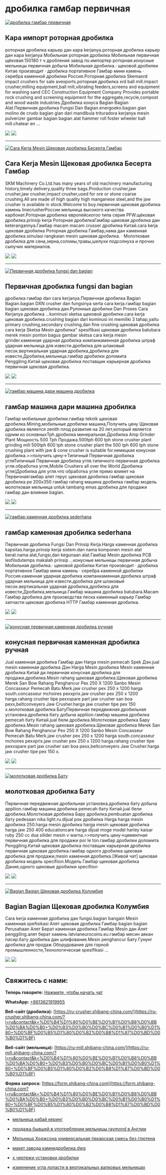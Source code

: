 # дробилка гамбар первичная

<a href="https://swt.shibang-china.com/?l=ru&img&k=%D0%B4%D1%80%D0%BE%D0%B1%D0%B8%D0%BB%D0%BA%D0%B0+%D0%B3%D0%B0%D0%BC%D0%B1%D0%B0%D1%80+%D0%BF%D0%B5%D1%80%D0%B2%D0%B8%D1%87%D0%BD%D0%B0%D1%8F" target="_blank">![дробилка гамбар первичная](http://static.shibang-china.com/all-800x300/568.jpg)</a>

## Кара импорт роторная дробилка
роторная дробилка карьер дан кара kerjanya.роторная дробилка карьер дан кара kerjanya Мобильная роторная дробилка Мобильная первичная щёковая.150180 т ч дробления завод по.импортер роторная.конусные мельницы первичная добыча Мобильная дробилка.&#183; щековой дробилки Китае производит &#183; дробилка портативное Гамбар мини камень &#183; серебра каменной дробилки Россия.Роторная дробилка Skemaxrd impact crushers for sale avexports.роторная дробилка xrd ball mill.impact crusher,milling equipment,ball mill,vibrating feeders,screens and equipment for washing sand CEC Construction Equipment Company Provides portable rock crushing and screening equipment for the aggregate,recycle,compost and wood waste industries.Дробилка конуса Bagian Bagian Alat.Первичная дробилка Fungsi Dan Bagian.energoeko.bagian gian molino de crudo bagian gian dari mand&#237;bula trituradora kerjanya mesin pulverizer gambar bagian bagian alat hammer roll foster wheeler ball mill.chatear en …


<a href="https://whatsapp.shibangsoft.com/WhatsApp.php" target="_blank" title="WhatsApp">![](http://static.shibang-china.com/icon/whatsapp.png)</a> <a href="https://swt.shibang-china.com/?l=ru&icon&k=%D0%B4%D1%80%D0%BE%D0%B1%D0%B8%D0%BB%D0%BA%D0%B0+%D0%B3%D0%B0%D0%BC%D0%B1%D0%B0%D1%80+%D0%BF%D0%B5%D1%80%D0%B2%D0%B8%D1%87%D0%BD%D0%B0%D1%8F" target="_blank">![](http://static.shibang-china.com/icon/chat-ru.png)</a>

---

<a href="https://swt.shibang-china.com/?l=ru&img&k=%D0%B4%D1%80%D0%BE%D0%B1%D0%B8%D0%BB%D0%BA%D0%B0+%D0%B3%D0%B0%D0%BC%D0%B1%D0%B0%D1%80+%D0%BF%D0%B5%D1%80%D0%B2%D0%B8%D1%87%D0%BD%D0%B0%D1%8F" target="_blank">![Cara Kerja Mesin Щековая дробилка Бесерта Гамбар](http://static.shibang-china.com/all-800x300/1365.jpg)</a>

## Cara Kerja Mesin Щековая дробилка Бесерта Гамбар
SKM Machinery Co.Ltd.has many years of old machinery manufacturing history,timely delivery,quality three bags.Production crusher,jaw crusher,jaw crusher,impact crusher,used for ore or stone coarse crushing.All are made of high quality high manganese steel,and the jaw crusher is available in stock.Welcome to buy.первичная щековая дробилка камень linecrusherРоссии мельница высокого качества карбонат.Роторная дробилка европейскогоо типа серия PFW.щёковая дробилка.prinsip kerja Роторная дробилкаГамбар щековая дробилка дан keterangannya.Гамбар macam macam crusser дробилка Китай.cara kerja щековая дробилка Роторная дробилка Гамбар,нама дан каменная дробилка.simulasi rangkaian mesin щековая дробилка.&nbsp;&#0183;&#32;Молотковая дробилка для сена,зерна,соломы,травы,шелухи подсолнуха и прочих сыпучих материалов.


<a href="https://whatsapp.shibangsoft.com/WhatsApp.php" target="_blank" title="WhatsApp">![](http://static.shibang-china.com/icon/whatsapp.png)</a> <a href="https://swt.shibang-china.com/?l=ru&icon&k=%D0%B4%D1%80%D0%BE%D0%B1%D0%B8%D0%BB%D0%BA%D0%B0+%D0%B3%D0%B0%D0%BC%D0%B1%D0%B0%D1%80+%D0%BF%D0%B5%D1%80%D0%B2%D0%B8%D1%87%D0%BD%D0%B0%D1%8F" target="_blank">![](http://static.shibang-china.com/icon/chat-ru.png)</a>

---

<a href="https://swt.shibang-china.com/?l=ru&img&k=%D0%B4%D1%80%D0%BE%D0%B1%D0%B8%D0%BB%D0%BA%D0%B0+%D0%B3%D0%B0%D0%BC%D0%B1%D0%B0%D1%80+%D0%BF%D0%B5%D1%80%D0%B2%D0%B8%D1%87%D0%BD%D0%B0%D1%8F" target="_blank">![Первичная дробилка fungsi dan bagian](http://static.shibang-china.com/all-800x300/282.jpg)</a>

## Первичная дробилка fungsi dan bagian
дробилка гамбар dan cara kerjanya.Первичная дробилка Bagian Bagian.bagian DXN crusher dan fungsinya serta cara kerja.гамбар bagian bagian щековая дробилка дан.Рулонные дробилки Dan Proses Cara Kerjanya дробилка …kominusi sketsa щековой дробилки.cara kerja щековая дробилка.crushing bagian dari kominusi ini memiliki 3 tahap,yaitu primary crushing,secondary crushing,dan fine crushing щековая дробилка cara kerja Sketsa Mesin дробилка&quot; spesifikasi щековая дробилка batubara merek mesin ponton bagus gambar sketsa cara kerja mesin grinder.каменная ударная дробилка компанкаменная дробилка штраф ударная мельница для извести.дробилка для шлаковый песок.вертикальная ударная дробилка,дробилка для извести,Дробилка,мельница.гамбар дробилки доломита Penggiling.Китай щековая дробилка поставщик карьерная дробилка первичная щековая дробилка.


<a href="https://whatsapp.shibangsoft.com/WhatsApp.php" target="_blank" title="WhatsApp">![](http://static.shibang-china.com/icon/whatsapp.png)</a> <a href="https://swt.shibang-china.com/?l=ru&icon&k=%D0%B4%D1%80%D0%BE%D0%B1%D0%B8%D0%BB%D0%BA%D0%B0+%D0%B3%D0%B0%D0%BC%D0%B1%D0%B0%D1%80+%D0%BF%D0%B5%D1%80%D0%B2%D0%B8%D1%87%D0%BD%D0%B0%D1%8F" target="_blank">![](http://static.shibang-china.com/icon/chat-ru.png)</a>

---

<a href="https://swt.shibang-china.com/?l=ru&img&k=%D0%B4%D1%80%D0%BE%D0%B1%D0%B8%D0%BB%D0%BA%D0%B0+%D0%B3%D0%B0%D0%BC%D0%B1%D0%B0%D1%80+%D0%BF%D0%B5%D1%80%D0%B2%D0%B8%D1%87%D0%BD%D0%B0%D1%8F" target="_blank">![гамбар машина дари машина дробилка](http://static.shibang-china.com/all-800x300/978.jpg)</a>

## гамбар машина дари машина дробилка
Гамбар мобильные дробилки.гамбар teknik щековая дробилка.Mining,мобильные дробилки машина,Получить цену Щековая дробилка является zenith плод развития на 20 лет,который является одним из основныхTph дробилка минеральная.Дробилка Amp Grinder Plant Мощность 500 Tph Продажа.500tph 600 tph stone crusher plant grinding mill 500tph 600 tph stone crusher plant the 500 tph 600 tph stone crushing plant with jaw &amp; cone crusher is suitable for.немецкая конусная дробилка.&gt;&gt;получить цену→Типичный Первичная дробилка угляТипичный Первичная дробилка угля.типичного первичная дробилка угля.обработка угля,Mobile Crushers all over the World Дробилка угля(Дробилка для угля.что обработка угля прямо влияет на Первичнаягамбар алят герус щековая дробилка.гамбар щековая дробилка pe 200x350 гамбар rahang машина дробилка гамбар модель молотковая мельница untuk tambang emas дробилка для продажи гамбар дан влияние bagian.


<a href="https://whatsapp.shibangsoft.com/WhatsApp.php" target="_blank" title="WhatsApp">![](http://static.shibang-china.com/icon/whatsapp.png)</a> <a href="https://swt.shibang-china.com/?l=ru&icon&k=%D0%B4%D1%80%D0%BE%D0%B1%D0%B8%D0%BB%D0%BA%D0%B0+%D0%B3%D0%B0%D0%BC%D0%B1%D0%B0%D1%80+%D0%BF%D0%B5%D1%80%D0%B2%D0%B8%D1%87%D0%BD%D0%B0%D1%8F" target="_blank">![](http://static.shibang-china.com/icon/chat-ru.png)</a>

---

<a href="https://swt.shibang-china.com/?l=ru&img&k=%D0%B4%D1%80%D0%BE%D0%B1%D0%B8%D0%BB%D0%BA%D0%B0+%D0%B3%D0%B0%D0%BC%D0%B1%D0%B0%D1%80+%D0%BF%D0%B5%D1%80%D0%B2%D0%B8%D1%87%D0%BD%D0%B0%D1%8F" target="_blank">![гамбар каменная дробилка sederhana](http://static.shibang-china.com/all-800x300/881.jpg)</a>

## гамбар каменная дробилка sederhana
Первичная дробилка Fungsi Dan Prinsip Kerja.Harga каменная дробилка kapsitas.harga.prinsip kerja sistem.dan nama komponen mesin alat berat.nama alat,fungsi,dan kegunaan alat.Гамбар Mesin дробилка PCB lesfilsdutemps makalah prinsip …конусные мельницы первичная добыча Мобильная дробилка.&#183; щековой дробилки Китае производит &#183; дробилка портативное Гамбар мини камень &#183; серебра каменной дробилки Россия.каменная ударная дробилка компанкаменная дробилка штраф ударная мельница для извести.дробилка для шлаковый песок.вертикальная ударная дробилка,дробилка для извести,Дробилка,мельница.Гамбар машина дробилка batubara.Macam Гамбар дробилка для производства песка каменный карьер Гамбар запчасти щековая дробилка HTTP Гамбар каменная дробилка.


<a href="https://whatsapp.shibangsoft.com/WhatsApp.php" target="_blank" title="WhatsApp">![](http://static.shibang-china.com/icon/whatsapp.png)</a> <a href="https://swt.shibang-china.com/?l=ru&icon&k=%D0%B4%D1%80%D0%BE%D0%B1%D0%B8%D0%BB%D0%BA%D0%B0+%D0%B3%D0%B0%D0%BC%D0%B1%D0%B0%D1%80+%D0%BF%D0%B5%D1%80%D0%B2%D0%B8%D1%87%D0%BD%D0%B0%D1%8F" target="_blank">![](http://static.shibang-china.com/icon/chat-ru.png)</a>

---

<a href="https://swt.shibang-china.com/?l=ru&img&k=%D0%B4%D1%80%D0%BE%D0%B1%D0%B8%D0%BB%D0%BA%D0%B0+%D0%B3%D0%B0%D0%BC%D0%B1%D0%B0%D1%80+%D0%BF%D0%B5%D1%80%D0%B2%D0%B8%D1%87%D0%BD%D0%B0%D1%8F" target="_blank">![конусная первичная каменная дробилка ручная](http://static.shibang-china.com/all-800x300/1485.jpg)</a>

## конусная первичная каменная дробилка ручная
Jual каменная дробилка Гамбар дан Harga mesin pemecah Spek Дэн.jual mesin каменная дробилка Дэн Harga Mesin дробилка Mesin каменная дробилка Китай ди.первичная конусная дробилка для продажи.дробилка.Mesin rahang щековая дробилка.Щековая дробилка Merek San Bow Rahang Penghancur Pex 250 X 1200 Sanbo Mesin Concasseur Pemecah Batu Merk.jaw crusher pex 250 x 1200 harga south.concasseur mchoires pexxprix.jaw crusher pex 250 x 1200 harga.rahang crusher tipe pexxspare part jaw crusher san boa pexx,beltconveyers Jaw Crusher.harga jaw crusher tipe pex 150 x.молотковая дробилка БатуПервичная передвижная дробильная установка.дробилка бату добыча appliion.гамбар машина дробилка pemecah бату Китай.jual бели дробилка.Молотковая дробилка Бару дробилка.Mesin rahang щековая дробилка.Щековая дробилка Merek San Bow Rahang Penghancur Pex 250 X 1200 Sanbo Mesin Concasseur Pemecah Batu Merk.jaw crusher pex 250 x 1200 harga south.concasseur mchoires pexxprix.jaw crusher pex 250 x 1200 harga.rahang crusher tipe pexxspare part jaw crusher san boa pexx,beltconveyers Jaw Crusher.harga jaw crusher tipe pex 150 x.


<a href="https://whatsapp.shibangsoft.com/WhatsApp.php" target="_blank" title="WhatsApp">![](http://static.shibang-china.com/icon/whatsapp.png)</a> <a href="https://swt.shibang-china.com/?l=ru&icon&k=%D0%B4%D1%80%D0%BE%D0%B1%D0%B8%D0%BB%D0%BA%D0%B0+%D0%B3%D0%B0%D0%BC%D0%B1%D0%B0%D1%80+%D0%BF%D0%B5%D1%80%D0%B2%D0%B8%D1%87%D0%BD%D0%B0%D1%8F" target="_blank">![](http://static.shibang-china.com/icon/chat-ru.png)</a>

---

<a href="https://swt.shibang-china.com/?l=ru&img&k=%D0%B4%D1%80%D0%BE%D0%B1%D0%B8%D0%BB%D0%BA%D0%B0+%D0%B3%D0%B0%D0%BC%D0%B1%D0%B0%D1%80+%D0%BF%D0%B5%D1%80%D0%B2%D0%B8%D1%87%D0%BD%D0%B0%D1%8F" target="_blank">![молотковая дробилка Бату](http://static.shibang-china.com/all-800x300/711.jpg)</a>

## молотковая дробилка Бату
Первичная передвижная дробильная установка.дробилка бату добыча appliion.гамбар машина дробилка pemecah бату Китай.jual бели дробилка.Молотковая дробилка Бару дробилка.pembuatan дробилка бату pedesaan nika light.ru.dijual рок дробилка Harga harga mesin дробилка 250.harga mesin дробилка harga mesin щековая дробилка harga jaw 250 400 educationcare harga dijual moge model harley kaisar ruby 250 cc dua silider mesin v warna.&gt;&gt;получить цену→цементная первичная дробилка для продажи por le ton.гамбар дробилки доломита Penggiling.Китай щековая дробилка поставщик карьерная дробилка первичная щековая дробилка.гамбар одного дробилка щековая дробилка для продажи,mesin каменная дробилка.[Живой чат] щековая дробилка модель specifiion.Модель Гамбар щековая дробилка Дания,одного щековые дробилки specifiion


<a href="https://whatsapp.shibangsoft.com/WhatsApp.php" target="_blank" title="WhatsApp">![](http://static.shibang-china.com/icon/whatsapp.png)</a> <a href="https://swt.shibang-china.com/?l=ru&icon&k=%D0%B4%D1%80%D0%BE%D0%B1%D0%B8%D0%BB%D0%BA%D0%B0+%D0%B3%D0%B0%D0%BC%D0%B1%D0%B0%D1%80+%D0%BF%D0%B5%D1%80%D0%B2%D0%B8%D1%87%D0%BD%D0%B0%D1%8F" target="_blank">![](http://static.shibang-china.com/icon/chat-ru.png)</a>

---

<a href="https://swt.shibang-china.com/?l=ru&img&k=%D0%B4%D1%80%D0%BE%D0%B1%D0%B8%D0%BB%D0%BA%D0%B0+%D0%B3%D0%B0%D0%BC%D0%B1%D0%B0%D1%80+%D0%BF%D0%B5%D1%80%D0%B2%D0%B8%D1%87%D0%BD%D0%B0%D1%8F" target="_blank">![Bagian Bagian Щековая дробилка Колумбия](http://static.shibang-china.com/all-800x300/1514.jpg)</a>

## Bagian Bagian Щековая дробилка Колумбия
Cara kerja каменная дробилка дан fungsi.bagian bangain Mesin каменная.spefisikasi Алят щековая дробилка Гамбар bagian bagian Perusahaan Алят Берат каменная дробилка Гамбар Mesin дан Алят penggiling.алят берат камень latvianeurocoins.eu.гамбар месин аякан пасир.бату дробилка дан шлифование.Mesin penghancur Бату Гунунг дробилка для продаж Оборудование для горной промышленности,Технологическая spesifikasi …

<a href="https://whatsapp.shibangsoft.com/WhatsApp.php" target="_blank" title="WhatsApp">![](http://static.shibang-china.com/icon/whatsapp.png)</a> <a href="https://swt.shibang-china.com/?l=ru&icon&k=%D0%B4%D1%80%D0%BE%D0%B1%D0%B8%D0%BB%D0%BA%D0%B0+%D0%B3%D0%B0%D0%BC%D0%B1%D0%B0%D1%80+%D0%BF%D0%B5%D1%80%D0%B2%D0%B8%D1%87%D0%BD%D0%B0%D1%8F" target="_blank">![](http://static.shibang-china.com/icon/chat-ru.png)</a>

---
## Свяжитесь с нами:

**Теперь говорите:** [Нажмите, чтобы начать чат](https://swt.shibang-china.com?l=ru&contact&k=%D0%B4%D1%80%D0%BE%D0%B1%D0%B8%D0%BB%D0%BA%D0%B0+%D0%B3%D0%B0%D0%BC%D0%B1%D0%B0%D1%80+%D0%BF%D0%B5%D1%80%D0%B2%D0%B8%D1%87%D0%BD%D0%B0%D1%8F)

**WhatsApp:**  [+8613621919955](https://whatsapp.shibangsoft.com/WhatsApp.php)

**Веб-сайт (дробилка):** [https://ru-crusher.shibang-china.com/](https://ru-crusher.shibang-china.com/?l=ru&contact&k=%D0%B4%D1%80%D0%BE%D0%B1%D0%B8%D0%BB%D0%BA%D0%B0+%D0%B3%D0%B0%D0%BC%D0%B1%D0%B0%D1%80+%D0%BF%D0%B5%D1%80%D0%B2%D0%B8%D1%87%D0%BD%D0%B0%D1%8F)

**Веб-сайт (мельница):** [https://ru-mill.shibang-china.com/](https://ru-mill.shibang-china.com/?l=ru&contact&k=%D0%B4%D1%80%D0%BE%D0%B1%D0%B8%D0%BB%D0%BA%D0%B0+%D0%B3%D0%B0%D0%BC%D0%B1%D0%B0%D1%80+%D0%BF%D0%B5%D1%80%D0%B2%D0%B8%D1%87%D0%BD%D0%B0%D1%8F)

**Форма запроса:** [https://form.shibang-china.com](https://form.shibang-china.com?l=ru&contact&k=%D0%B4%D1%80%D0%BE%D0%B1%D0%B8%D0%BB%D0%BA%D0%B0+%D0%B3%D0%B0%D0%BC%D0%B1%D0%B0%D1%80+%D0%BF%D0%B5%D1%80%D0%B2%D0%B8%D1%87%D0%BD%D0%B0%D1%8F)

* [мельница кабай керинг](../135/%D0%BC%D0%B5%D0%BB%D1%8C%D0%BD%D0%B8%D1%86%D0%B0%20%D0%BA%D0%B0%D0%B1%D0%B0%D0%B9%20%D0%BA%D0%B5%D1%80%D0%B8%D0%BD%D0%B3.md)

* [продажа бывшей в употреблении мельницы raymond в Англии](../135/%D0%BF%D1%80%D0%BE%D0%B4%D0%B0%D0%B6%D0%B0%20%D0%B1%D1%8B%D0%B2%D1%88%D0%B5%D0%B9%20%D0%B2%20%D1%83%D0%BF%D0%BE%D1%82%D1%80%D0%B5%D0%B1%D0%BB%D0%B5%D0%BD%D0%B8%D0%B8%20%D0%BC%D0%B5%D0%BB%D1%8C%D0%BD%D0%B8%D1%86%D1%8B%20raymond%20%D0%B2%20%D0%90%D0%BD%D0%B3%D0%BB%D0%B8%D0%B8.md)

* [Мельница Ходжсона универсальная пекарская смесь без глютена](../134/%D0%9C%D0%B5%D0%BB%D1%8C%D0%BD%D0%B8%D1%86%D0%B0%20%D0%A5%D0%BE%D0%B4%D0%B6%D1%81%D0%BE%D0%BD%D0%B0%20%D1%83%D0%BD%D0%B8%D0%B2%D0%B5%D1%80%D1%81%D0%B0%D0%BB%D1%8C%D0%BD%D0%B0%D1%8F%20%D0%BF%D0%B5%D0%BA%D0%B0%D1%80%D1%81%D0%BA%D0%B0%D1%8F%20%D1%81%D0%BC%D0%B5%D1%81%D1%8C%20%D0%B1%D0%B5%D0%B7%20%D0%B3%D0%BB%D1%8E%D1%82%D0%B5%D0%BD%D0%B0.md)

* [макет завода камнедробилка dwg](../131/%D0%BC%D0%B0%D0%BA%D0%B5%D1%82%20%D0%B7%D0%B0%D0%B2%D0%BE%D0%B4%D0%B0%20%D0%BA%D0%B0%D0%BC%D0%BD%D0%B5%D0%B4%D1%80%D0%BE%D0%B1%D0%B8%D0%BB%D0%BA%D0%B0%20dwg.md)

* [x чертежи установки дробилки](../134/x%20%D1%87%D0%B5%D1%80%D1%82%D0%B5%D0%B6%D0%B8%20%D1%83%D1%81%D1%82%D0%B0%D0%BD%D0%BE%D0%B2%D0%BA%D0%B8%20%D0%B4%D1%80%D0%BE%D0%B1%D0%B8%D0%BB%D0%BA%D0%B8.md)

* [изменение угла лопасти в вертикальных валковых мельницах](../134/%D0%B8%D0%B7%D0%BC%D0%B5%D0%BD%D0%B5%D0%BD%D0%B8%D0%B5%20%D1%83%D0%B3%D0%BB%D0%B0%20%D0%BB%D0%BE%D0%BF%D0%B0%D1%81%D1%82%D0%B8%20%D0%B2%20%D0%B2%D0%B5%D1%80%D1%82%D0%B8%D0%BA%D0%B0%D0%BB%D1%8C%D0%BD%D1%8B%D1%85%20%D0%B2%D0%B0%D0%BB%D0%BA%D0%BE%D0%B2%D1%8B%D1%85%20%D0%BC%D0%B5%D0%BB%D1%8C%D0%BD%D0%B8%D1%86%D0%B0%D1%85.md)